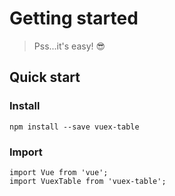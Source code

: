 # Getting started

> Pss...it's easy! 😎

## Quick start

### Install

```
npm install --save vuex-table
```

### Import

```
import Vue from 'vue';
import VuexTable from 'vuex-table';
```
